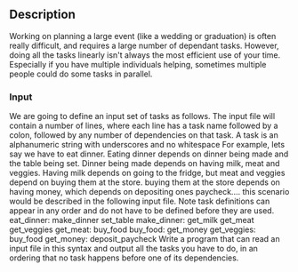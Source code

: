 ## Description
Working on planning a large event (like a wedding or graduation) is often really difficult, and requires a large number of dependant tasks. However, doing all the tasks linearly isn't always the most efficient use of your time. Especially if you have multiple individuals helping, sometimes multiple people could do some tasks in parallel.

### Input
We are going to define an input set of tasks as follows. The input file will contain a number of lines, where each line has a task name followed by a colon, followed by any number of dependencies on that task. A task is an alphanumeric string with underscores and no whitespace
For example, lets say we have to eat dinner. Eating dinner depends on dinner being made and the table being set. Dinner being made depends on having milk, meat and veggies. Having milk depends on going to the fridge, but meat and veggies depend on buying them at the store. buying them at the store depends on having money, which depends on depositing ones paycheck.... this scenario would be described in the following input file. Note task definitions can appear in any order and do not have to be defined before they are used.
eat_dinner: make_dinner set_table
make_dinner: get_milk get_meat get_veggies
get_meat: buy_food
buy_food: get_money
get_veggies: buy_food
get_money: deposit_paycheck
Write a program that can read an input file in this syntax and output all the tasks you have to do, in an ordering that no task happens before one of its dependencies.